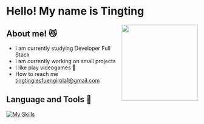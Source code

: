 # Hello! My name is Tingting
<img align='right' src='https://user-images.githubusercontent.com/5713670/87202985-820dcb80-c2b6-11ea-9f56-7ec461c497c3.gif' width='200'>

## About me! 😼
- I am currently studying Developer Full Stack
- I am currently working on small projects
- I like play videogames 👾
- How to reach me tingtingiesfuengirola1@gmail.com

## Language and Tools 🚀
[![My Skills](https://skillicons.dev/icons?i=js,html,css,bootstrap)](https://skillicons.dev)
